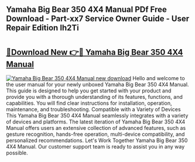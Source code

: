 ## Yamaha Big Bear 350 4X4 Manual PDf Free Download - Part-xx7 Service Owner Guide - User Repair Edition Ih2Ti

# <h2><a href="http://bc86584.oget.top/?id=Yamaha+Big+Bear+350+4X4+Manual">🔗Download New 👉🔴 Yamaha Big Bear 350 4X4 Manual</a></h2>

[![Yamaha Big Bear 350 4X4 Manual new download](https://i.imgur.com/5g1atiW.png)](http://bc86584.oget.top/?id=Yamaha+Big+Bear+350+4X4+Manual)
Hello and welcome to the user manual for your newly unboxed Yamaha Big Bear 350 4X4 Manual. This guide is designed to help you get started with your product and provide you with a thorough understanding of its features, functions, and capabilities. You will find clear instructions for installation, operation, maintenance, and troubleshooting. Compatible with a Variety of Devices This Yamaha Big Bear 350 4X4 Manual seamlessly integrates with a variety of devices and platforms. The latest iteration of Yamaha Big Bear 350 4X4 Manual offers users an extensive collection of advanced features, such as gesture recognition, hands-free operation, multi-device compatibility, and personalized recommendations. Let's Work Together Yamaha Big Bear 350 4X4 Manual. Our customer support team is ready to assist you in any way possible.
